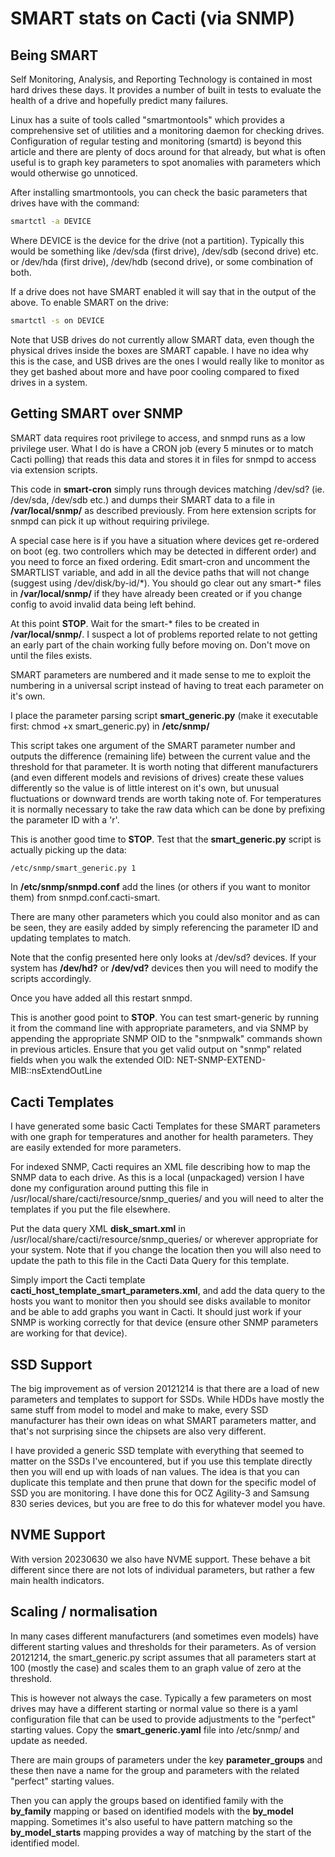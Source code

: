 # SMART stats on Cacti (via SNMP)

## Being SMART

Self Monitoring, Analysis, and Reporting Technology is contained in most hard drives these days. It provides a number of built in tests to evaluate the health of a drive and hopefully predict many failures.

Linux has a suite of tools called "smartmontools" which provides a comprehensive set of utilities and a monitoring daemon for checking drives. Configuration of regular testing and monitoring (smartd) is beyond this article and there are plenty of docs around for that already, but what is often useful is to graph key parameters to spot anomalies with parameters which would otherwise go unnoticed.

After installing smartmontools, you can check the basic parameters that drives have with the command:

```sh
smartctl -a DEVICE
```

Where DEVICE is the device for the drive (not a partition). Typically this would be something like /dev/sda (first drive), /dev/sdb (second drive) etc. or /dev/hda (first drive), /dev/hdb (second drive), or some combination of both.

If a drive does not have SMART enabled it will say that in the output of the above. To enable SMART on the drive:

```sh
smartctl -s on DEVICE
```

Note that USB drives do not currently allow SMART data, even though the physical drives inside the boxes are SMART capable. I have no idea why this is the case, and USB drives are the ones I would really like to monitor as they get bashed about more and have poor cooling compared to fixed drives in a system.

## Getting SMART over SNMP

SMART data requires root privilege to access, and snmpd runs as a low privilege user. What I do is have a CRON job (every 5 minutes or to match Cacti polling) that reads this data and stores it in files for snmpd to access via extension scripts.

This code in **smart-cron** simply runs through devices matching /dev/sd? (ie. /dev/sda, /dev/sdb etc.) and dumps their SMART data to a file in **/var/local/snmp/** as described previously.  From here extension scripts for snmpd can pick it up without requiring privilege.

A special case here is if you have a situation where devices get re-ordered on boot (eg. two controllers which may be detected in different order) and you need to force an fixed ordering. Edit smart-cron and uncomment the SMARTLIST variable, and add in all the device paths that will not change (suggest using /dev/disk/by-id/\*). You should go clear out any smart-* files in **/var/local/snmp/** if they have already been created or if you change config to avoid invalid data being left behind.

At this point **STOP**. Wait for the smart-* files to be created in **/var/local/snmp/**. I suspect a lot of problems reported relate to not getting an early part of the chain working fully before moving on. Don't move on until the files exists.

SMART parameters are numbered and it made sense to me to exploit the numbering in a universal script instead of having to treat each parameter on it's own.

I place the parameter parsing script **smart\_generic.py** (make it executable first: chmod +x smart\_generic.py) in **/etc/snmp/**

This script takes one argument of the SMART parameter number and outputs the difference (remaining life) between the current value and the threshold for that parameter. It is worth noting that different manufacturers (and even different models and revisions of drives) create these values differently so the value is of little interest on it's own, but unusual fluctuations or downward trends are worth taking note of. For temperatures it is normally necessary to take the raw data which can be done by prefixing the parameter ID with a 'r'.

This is another good time to **STOP**. Test that the **smart\_generic.py** script is actually picking up the data:

```sh
/etc/snmp/smart_generic.py 1
```

In **/etc/snmp/snmpd.conf** add the lines (or others if you want to monitor them) from snmpd.conf.cacti-smart.

There are many other parameters which you could also monitor and as can be seen, they are easily added by simply referencing the parameter ID and updating templates to match.

Note that the config presented here only looks at /dev/sd? devices. If your system has **/dev/hd?** or **/dev/vd?** devices then you will need to modify the scripts accordingly.

Once you have added all this restart snmpd.

This is another good point to **STOP**. You can test smart-generic by running it from the command line with appropriate parameters, and via SNMP by appending the appropriate SNMP OID to the "snmpwalk" commands shown in previous articles. Ensure that you get valid output on "snmp" related fields when you walk the extended OID: NET-SNMP-EXTEND-MIB::nsExtendOutLine

## Cacti Templates

I have generated some basic Cacti Templates for these SMART parameters with one graph for temperatures and another for health parameters. They are easily extended for more parameters.

For indexed SNMP, Cacti requires an XML file describing how to map the SNMP data to each drive. As this is a local (unpackaged) version I have done my configuration around putting this file in /usr/local/share/cacti/resource/snmp_queries/ and you will need to alter the templates if you put the file elsewhere.

Put the data query XML **disk_smart.xml** in /usr/local/share/cacti/resource/snmp_queries/ or wherever appropriate for your system. Note that if you change the location then you will also need to update the path to this file in the Cacti Data Query for this template.

Simply import the Cacti template **cacti_host_template_smart_parameters.xml**, and add the data query to the hosts you want to monitor then you should see disks available to monitor and be able to add graphs you want in Cacti. It should just work if your SNMP is working correctly for that device (ensure other SNMP parameters are working for that device).

## SSD Support

The big improvement as of version 20121214 is that there are a load of new parameters and templates to support for SSDs. While HDDs have mostly the same stuff from model to model and make to make, every SSD manufacturer has their own ideas on what SMART parameters matter, and that's not surprising since the chipsets are also very different.

I have provided a generic SSD template with everything that seemed to matter on the SSDs I've encountered, but if you use this template directly then you will end up with loads of nan values. The idea is that you can duplicate this template and then prune that down for the specific model of SSD you are monitoring. I have done this for OCZ Agility-3 and Samsung 830 series devices, but you are free to do this for whatever model you have.

## NVME Support

With version 20230630 we also have NVME support. These behave a bit different since there are not lots of individual parameters, but rather a few main health indicators.

## Scaling / normalisation

In many cases different manufacturers (and sometimes even models) have different starting values and thresholds for their parameters. As of version 20121214, the smart\_generic.py script assumes that all parameters start at 100 (mostly the case) and scales them to an graph value of zero at the threshold.

This is however not always the case. Typically a few parameters on most drives may have a different starting or normal value so there is a yaml configuration file that can be used to provide adjustments to the "perfect" starting values. Copy the **smart\_generic.yaml** file into /etc/snmp/ and update as needed.

There are main groups of parameters under the key **parameter\_groups** and these then nave a name for the group and parameters with the related "perfect" starting values.

Then you can apply the groups based on identified family with the **by\_family** mapping or based on identified models with the **by\_model** mapping. Sometimes it's also useful to have pattern matching so the **by\_model\_starts** mapping provides a way of matching by the start of the identified model.


